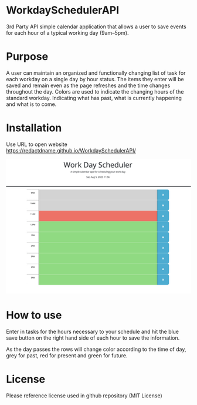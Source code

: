 # WorkdaySchedulerAPI
3rd Party API simple calendar application that allows a user to save events for each hour of a typical working day (9am–5pm).

# Purpose
A user can maintain an organized and functionally changing list of task for each workday on a single day by hour status. The items they enter will be saved and remain even as the page refreshes and the time changes throughout the day. Colors are used to indicate the changing hours of the standard workday. Indicating what has past, what is currently happening and what is to come.

# Installation 

Use URL to open website
https://redactdname.github.io/WorkdaySchedulerAPI/

 ![Screenshot](./docs/images/screenshot.png)


# How to use

Enter in tasks for the hours necessary to your schedule and hit the blue save button on the right hand side of each hour to save the information.

As the day passes the rows will change color according to the time of day, grey for past, red for present and green for future. 


# License
Please reference license used in github repository (MIT License)
